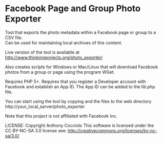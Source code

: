 # Facebook Page and Group Photo Exporter
Tool that exports the photo metadata within a Facebook page or group to a CSV file.  
Can be used for maintaining local archives of this content.

Live version of the tool is available at http://www.thinkingprojects.org/photo_exporter/

Also creates scripts for Windows or Mac/Linux that will download Facebook photos
from a group or page using the program WGet.

Requires PHP 5+.  Requires that you register a Developer account with Facebook and
establish an App ID.  The App ID can be added to the lib.php file.

You can start using the tool by copying and the files to the web directory http://your_local_server/photo_exporter

Note that this project is not affiliated with Facebook Inc.

LICENSE: Copyright Anthony Cocciolo This software is licensed under the CC BY-NC-SA 3.0 license see: http://creativecommons.org/licenses/by-nc-sa/3.0/
